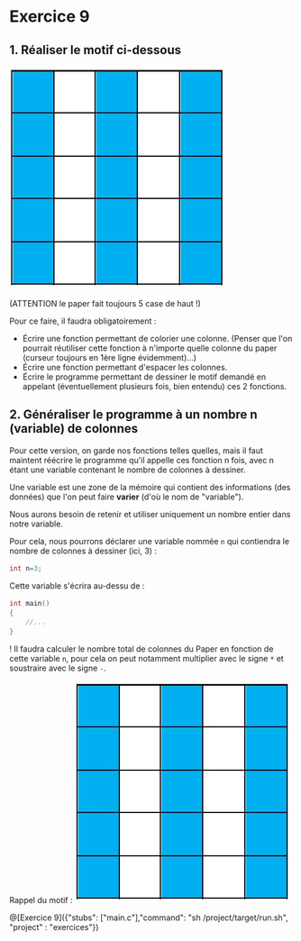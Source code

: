 # Exercice 9

## 1. Réaliser le motif ci-dessous

![motif](img/ex8.JPG)

(ATTENTION le paper fait toujours 5 case de haut !)

Pour ce faire, il faudra obligatoirement :
+ Écrire une fonction permettant de colorier une colonne. (Penser que l'on pourrait réutiliser cette fonction à n'importe quelle colonne du paper (curseur toujours en 1ère ligne évidemment)...)
+ Écrire une fonction permettant d'espacer les colonnes.
+ Écrire le programme permettant de dessiner le motif demandé en appelant (éventuellement plusieurs fois, bien entendu) ces 2 fonctions.

## 2. Généraliser le programme à un nombre n (variable) de colonnes

Pour cette version, on garde nos fonctions telles quelles, mais il faut maintent réécrire le programme qu'il appelle ces fonction n fois, avec n étant une variable contenant le nombre de colonnes à dessiner.

Une variable est une zone de la mémoire qui contient des informations (des données) que l'on peut faire **varier** (d'où le nom de "variable").

Nous aurons besoin de retenir et utiliser uniquement un nombre entier dans notre variable.

Pour cela, nous pourrons déclarer une variable nommée `n` qui contiendra le nombre de colonnes à dessiner (ici, 3) :
```C
int n=3;
```

Cette variable s'écrira au-dessu de :
```C
int main()
{
    //...
}
```

! Il faudra calculer le nombre total de colonnes du Paper en fonction de cette variable `n`, pour cela on peut notamment multiplier avec le signe `*` et soustraire avec le signe `-`.

Rappel du motif :
![motif](img/ex8.JPG)

@[Exercice 9]({"stubs": ["main.c"],"command": "sh /project/target/run.sh", "project" : "exercices"})

